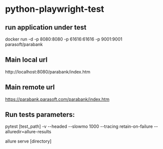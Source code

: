 # python-playwright-test
## run application under test
docker run -d -p 8080:8080 -p 61616:61616 -p 9001:9001 parasoft/parabank
## Main local url
http://localhost:8080/parabank/index.htm
## Main remote url
https://parabank.parasoft.com/parabank/index.htm

## Run tests parameters:
pytest [test_path] -v --headed --slowmo 1000 --tracing retain-on-failure --alluredir=allure-results

allure serve [directory]
